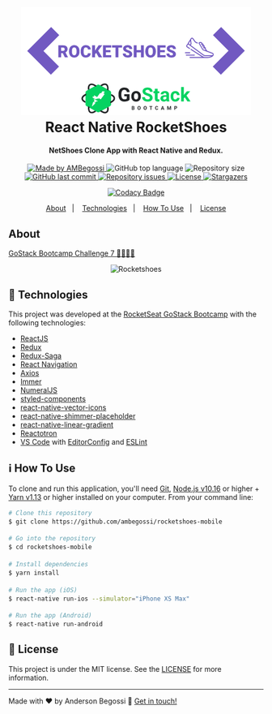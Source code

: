 <h1 align="center">
    <img alt="React RocketShoes" src=".github/rocketshoes.png" />
    <br>
    React Native RocketShoes
</h1>

<h4 align="center">
  NetShoes Clone App with React Native and Redux.
</h4>

<p align="center">
  <a href="https://ambegossi.com">
    <img alt="Made by AMBegossi" src="https://img.shields.io/badge/made%20by-ambegossi-%2304D361">
  </a>

  <img alt="GitHub top language" src="https://img.shields.io/github/languages/top/ambegossi/rocketshoes-mobile.svg">

  <img alt="Repository size" src="https://img.shields.io/github/repo-size/ambegossi/rocketshoes-mobile.svg">

  <a href="https://github.com/ambegossi/rocketshoes-mobile/commits/master">
    <img alt="GitHub last commit" src="https://img.shields.io/github/last-commit/ambegossi/rocketshoes-mobile.svg">
  </a>

  <a href="https://github.com/ambegossi/rocketshoes-mobile/issues">
    <img alt="Repository issues" src="https://img.shields.io/github/issues/ambegossi/rocketshoes-mobile.svg">
  </a>

  <a href="https://github.com/ambegossi/rocketshoes-mobile/blob/master/LICENSE.md">
  <img alt="License" src="https://img.shields.io/badge/license-MIT-%2304D361">
  </a>

  <a href="https://github.com/ambegossi/rocketshoes-mobile/stargazers">
    <img alt="Stargazers" src="https://img.shields.io/github/stars/ambegossi/rocketshoes-mobile?style=social">
  </a>
</p>

<p align="center">
  <a href="https://www.codacy.com/manual/ambegossi/rocketshoes-mobile?utm_source=github.com&amp;utm_medium=referral&amp;utm_content=ambegossi/rocketshoes-mobile&amp;utm_campaign=Badge_Grade" target="_blank">
    <img alt="Codacy Badge" src="https://api.codacy.com/project/badge/Grade/a797a5233ec745299d418843cf797548">
  </a>
</p>

<p align="center">
  <a href="#about">About</a>&nbsp;&nbsp;&nbsp;|&nbsp;&nbsp;&nbsp;
  <a href="#rocket-technologies">Technologies</a>&nbsp;&nbsp;&nbsp;|&nbsp;&nbsp;&nbsp;
  <a href="#information_source-how-to-use">How To Use</a>&nbsp;&nbsp;&nbsp;|&nbsp;&nbsp;&nbsp;
  <a href="#memo-license">License</a>
</p>

## About

[GoStack Bootcamp Challenge 7 🚀👨🏻‍🚀](https://github.com/Rocketseat/bootcamp-gostack-desafio-07)

<p align="center">
  <img alt="Rocketshoes" src=".github/rocketshoes.gif" height="500" >
</p>

## :rocket: Technologies

This project was developed at the [RocketSeat GoStack Bootcamp](https://rocketseat.com.br/bootcamp) with the following technologies:

- [ReactJS](https://reactjs.org/)
- [Redux](https://redux.js.org/)
- [Redux-Saga](https://redux-saga.js.org/)
- [React Navigation](https://reactnavigation.org/)
- [Axios](https://github.com/axios/axios)
- [Immer](https://github.com/immerjs/immer)
- [NumeralJS](http://numeraljs.com/)
- [styled-components](https://www.styled-components.com/)
- [react-native-vector-icons](https://github.com/oblador/react-native-vector-icons)
- [react-native-shimmer-placeholder](https://github.com/tomzaku/react-native-shimmer-placeholder)
- [react-native-linear-gradient](https://github.com/react-native-community/react-native-linear-gradient)
- [Reactotron](https://infinite.red/reactotron)
- [VS Code][vc] with [EditorConfig][vceditconfig] and [ESLint][vceslint]

## :information_source: How To Use

To clone and run this application, you'll need [Git](https://git-scm.com), [Node.js v10.16][nodejs] or higher + [Yarn v1.13][yarn] or higher installed on your computer. From your command line:

```bash
# Clone this repository
$ git clone https://github.com/ambegossi/rocketshoes-mobile

# Go into the repository
$ cd rocketshoes-mobile

# Install dependencies
$ yarn install

# Run the app (iOS)
$ react-native run-ios --simulator="iPhone XS Max"

# Run the app (Android)
$ react-native run-android
```

## :memo: License

This project is under the MIT license. See the [LICENSE](LICENSE.md) for more information.

---

Made with ♥ by Anderson Begossi :wave: [Get in touch!](https://www.linkedin.com/in/anderson-begossi-b5065a130)

[nodejs]: https://nodejs.org/
[yarn]: https://yarnpkg.com/
[vc]: https://code.visualstudio.com/
[vceditconfig]: https://marketplace.visualstudio.com/items?itemName=EditorConfig.EditorConfig
[vceslint]: https://marketplace.visualstudio.com/items?itemName=dbaeumer.vscode-eslint
